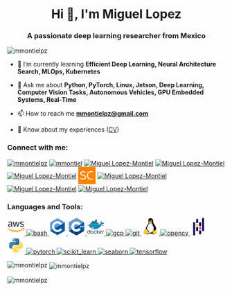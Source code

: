 <h1 align="center">Hi 👋, I'm Miguel Lopez</h1>
<h3 align="center">A passionate deep learning researcher from Mexico</h3>

<p align="left"> <img src="https://komarev.com/ghpvc/?username=mmontielpz&label=Profile%20views&color=0e75b6&style=flat" alt="mmontielpz" /> </p>

<!-- - 🔭 I’m currently working on [My PhD Tesis](https://doctorado.citedi.mx/portal/programaacademicoMatricula.php) -->

- 🌱 I’m currently learning **Efficient Deep Learning, Neural Architecture Search, MLOps, Kubernetes**

<!-- - 👯 I’m looking to collaborate on [Ivy](https://github.com/unifyai/ivy) -->

- 💬 Ask me about **Python, PyTorch, Linux, Jetson, Deep Learning, Computer Vision Tasks, Autonomous Vehicles, GPU Embedded Systems, Real-Time**

- 📫 How to reach me **mmontielpz@gmail.com**

- 📄 Know about my experiences ([CV](https://drive.google.com/file/d/14KJBqlWdR3GyMBa-4ztJtOITogmBxRz4/view?usp=drive_link))

<h3 align="left">Connect with me:</h3>
<p align="left">
<a href="https://linkedin.com/in/mmontielpz" target="blank"><img align="center" src="https://raw.githubusercontent.com/rahuldkjain/github-profile-readme-generator/master/src/images/icons/Social/linked-in-alt.svg" alt="mmontielpz" height="30" width="40" /></a>
<a href="https://kaggle.com/mmontiel" target="blank"><img align="center" src="https://raw.githubusercontent.com/rahuldkjain/github-profile-readme-generator/master/src/images/icons/Social/kaggle.svg" alt="mmontiel" height="30" width="40" /></a>
  <a href="https://www.researchgate.net/profile/Miguel-Lopez-Montiel-3" target="_blank"><img align="center" src="https://www.svgrepo.com/show/349490/researchgate.svg" alt="Miguel Lopez-Montiel" height="40" width="40" /></a>
  <a href="https://scholar.google.com/citations?user=ejQAKasAAAAJ&hl=en" target="_blank"><img align="center" src="https://www.svgrepo.com/show/349396/google-scholar.svg" alt="Miguel Lopez-Montiel" height="40" width="40" /></a>
  <a href="https://orcid.org/0000-0001-5367-9801" target="_blank"><img align="center" src="https://www.svgrepo.com/show/349469/orcid.svg" alt="Miguel Lopez-Montiel" height="40" width="40" /></a>
  <a href="https://www.scopus.com/authid/detail.uri?authorId=57212031562" target="_blank"><img align="center" src="https://raw.githubusercontent.com/mmontielpz/mmontielpz/main/figs/scopus.png" alt="Miguel Lopez-Montiel" height="40" width="40" /></a>
   <a href="https://www.webofscience.com/wos/author/record/IVU-8728-2023" target="_blank"><img align="center" src="https://companieslogo.com/img/orig/CLVT-be02c47f.png?t=1670396639" alt="Miguel Lopez-Montiel" height="40" width="40" /></a>
    <a href="https://sciprofiles.com/profile/3005464" target="_blank"><img align="center" src="https://chaidiradamhome.files.wordpress.com/2022/04/sciprofiles.png?w=776" alt="Miguel Lopez-Montiel" height="40" width="40" /></a>
      <a href="https://www.hackerrank.com/mmontielpz?hr_r=1" target="_blank"><img align="center" src="https://cdn4.iconfinder.com/data/icons/logos-and-brands/512/160_Hackerrank_logo_logos-512.png" alt="Miguel Lopez-Montiel" height="40" width="40" /></a>
  
</p>

<h3 align="left">Languages and Tools:</h3>
<p align="left"> <a href="https://aws.amazon.com" target="_blank" rel="noreferrer"> <img src="https://raw.githubusercontent.com/devicons/devicon/master/icons/amazonwebservices/amazonwebservices-original-wordmark.svg" alt="aws" width="40" height="40"/> </a> <a href="https://www.gnu.org/software/bash/" target="_blank" rel="noreferrer"> <img src="https://www.vectorlogo.zone/logos/gnu_bash/gnu_bash-icon.svg" alt="bash" width="40" height="40"/> </a> <a href="https://www.cprogramming.com/" target="_blank" rel="noreferrer"> <img src="https://raw.githubusercontent.com/devicons/devicon/master/icons/c/c-original.svg" alt="c" width="40" height="40"/> </a> <a href="https://www.w3schools.com/cpp/" target="_blank" rel="noreferrer"> <img src="https://raw.githubusercontent.com/devicons/devicon/master/icons/cplusplus/cplusplus-original.svg" alt="cplusplus" width="40" height="40"/> </a> <a href="https://www.docker.com/" target="_blank" rel="noreferrer"> <img src="https://raw.githubusercontent.com/devicons/devicon/master/icons/docker/docker-original-wordmark.svg" alt="docker" width="40" height="40"/> </a> <a href="https://cloud.google.com" target="_blank" rel="noreferrer"> <img src="https://www.vectorlogo.zone/logos/google_cloud/google_cloud-icon.svg" alt="gcp" width="40" height="40"/> </a> <a href="https://git-scm.com/" target="_blank" rel="noreferrer"> <img src="https://www.vectorlogo.zone/logos/git-scm/git-scm-icon.svg" alt="git" width="40" height="40"/> </a> <a href="https://www.linux.org/" target="_blank" rel="noreferrer"> <img src="https://raw.githubusercontent.com/devicons/devicon/master/icons/linux/linux-original.svg" alt="linux" width="40" height="40"/> </a> <a href="https://opencv.org/" target="_blank" rel="noreferrer"> <img src="https://www.vectorlogo.zone/logos/opencv/opencv-icon.svg" alt="opencv" width="40" height="40"/> </a> <a href="https://pandas.pydata.org/" target="_blank" rel="noreferrer"> <img src="https://raw.githubusercontent.com/devicons/devicon/2ae2a900d2f041da66e950e4d48052658d850630/icons/pandas/pandas-original.svg" alt="pandas" width="40" height="40"/> </a> <a href="https://www.python.org" target="_blank" rel="noreferrer"> <img src="https://raw.githubusercontent.com/devicons/devicon/master/icons/python/python-original.svg" alt="python" width="40" height="40"/> </a> <a href="https://pytorch.org/" target="_blank" rel="noreferrer"> <img src="https://www.vectorlogo.zone/logos/pytorch/pytorch-icon.svg" alt="pytorch" width="40" height="40"/> </a> <a href="https://scikit-learn.org/" target="_blank" rel="noreferrer"> <img src="https://upload.wikimedia.org/wikipedia/commons/0/05/Scikit_learn_logo_small.svg" alt="scikit_learn" width="40" height="40"/> </a> <a href="https://seaborn.pydata.org/" target="_blank" rel="noreferrer"> <img src="https://seaborn.pydata.org/_images/logo-mark-lightbg.svg" alt="seaborn" width="40" height="40"/> </a> <a href="https://www.tensorflow.org" target="_blank" rel="noreferrer"> <img src="https://www.vectorlogo.zone/logos/tensorflow/tensorflow-icon.svg" alt="tensorflow" width="40" height="40"/> </a> </p>

<p><img align="left" src="https://github-readme-stats.vercel.app/api/top-langs?username=mmontielpz&show_icons=true&locale=en&layout=compact" alt="mmontielpz" /></p>

<p>&nbsp;<img align="center" src="https://github-readme-stats.vercel.app/api?username=mmontielpz&show_icons=true&locale=en" alt="mmontielpz" /></p>

<p><img align="center" src="https://github-readme-streak-stats.herokuapp.com/?user=mmontielpz&" alt="mmontielpz" /></p>
